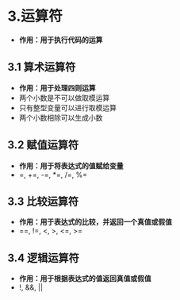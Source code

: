 # 3.运算符

- **作用：用于执行代码的运算**

## 3.1 算术运算符

- **作用：用于处理四则运算**
- 两个小数是不可以做取模运算
- 只有整型变量可以进行取模运算
- 两个小数相除可以生成小数

## 3.2 赋值运算符

- **作用：用于将表达式的值赋给变量**
- =, +=, -=, *=, /=, %=

## 3.3 比较运算符

- **作用：用于表达式的比较，并返回一个真值或假值**
- ==, !=, <, >, <=, >=

## 3.4 逻辑运算符

- **作用：用于根据表达式的值返回真值或假值**
- !, &&, ||
